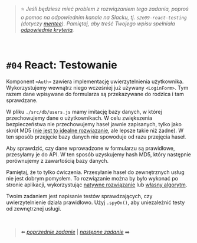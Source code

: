 > :star: *Jeśli będziesz mieć problem z rozwiązaniem tego zadania, poproś o pomoc na odpowiednim kanale na Slacku, tj. `s2e09-react-testing` (dotyczy [mentee](https://devmentor.pl/mentoring-javascript/)). Pamiętaj, aby treść Twojego wpisu spełniała [odpowiednie kryteria](https://devmentor.pl/jak-prosic-o-pomoc/).*

&nbsp;

# `#04` React: Testowanie

Komponent `<Auth>` zawiera implementację uwierzytelnienia użytkownika. Wykorzystujemy wewnątrz niego wcześniej już używany `<LoginForm>`. Tym razem dane wpisywane do formularza są przekazywane do rodzica i tam sprawdzane.

W pliku `./src/db/users.js` mamy imitację bazy danych, w której przechowujemy dane o użytkownikach. W celu zwiększenia bezpieczeństwa nie przechowujemy haseł jawnie zapisanych, tylko jako skrót MD5 ([nie jest to idealne rozwiazanie](https://www.md5online.org/blog/why-md5-is-not-safe/), ale lepsze takie niż żadne). W ten sposób przejęcie bazy danych nie spowoduje od razu przejęcia haseł.

Aby sprawdzić, czy dane wprowadzone w formularzu są prawidłowe, przesyłamy je do API. W ten sposób uzyskujemy hash MD5, który następnie porównujemy z zawartością bazy danych.

Pamiętaj, że to tylko ćwiczenia. Przesyłanie haseł do zewnętrznych usług nie jest dobrym pomysłem. To rozwiązanie można by było wykonać po stronie aplikacji, wykorzystując [natywne rozwiązanie](https://developer.mozilla.org/en-US/docs/Web/API/SubtleCrypto/digest) lub [własny algorytm](https://css-tricks.com/snippets/javascript/javascript-md5/).

Twoim zadaniem jest napisanie testów sprawdzających, czy uwierzytelnienie działa prawidłowo. Użyj `.spyOn()`, aby uniezależnić testy od zewnętrznej usługi.

&nbsp;

> :arrow_left: [*poprzednie zadanie*](./../03) | [*następne zadanie*](./../05) :arrow_right:
